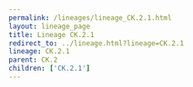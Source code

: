 ```yaml
---
permalink: /lineages/lineage_CK.2.1.html
layout: lineage_page
title: Lineage CK.2.1
redirect_to: ../lineage.html?lineage=CK.2.1
lineage: CK.2.1
parent: CK.2
children: ['CK.2.1']
---
```

